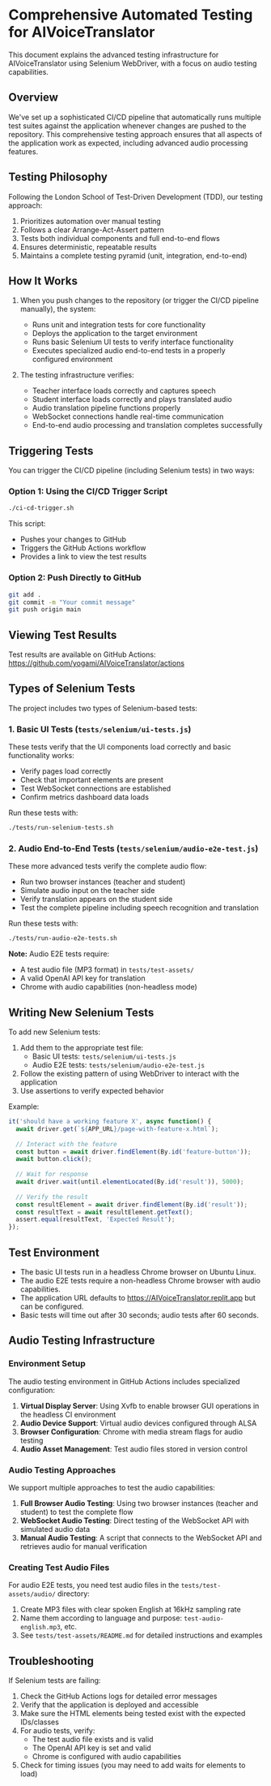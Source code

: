 # Comprehensive Automated Testing for AIVoiceTranslator

This document explains the advanced testing infrastructure for AIVoiceTranslator using Selenium WebDriver, with a focus on audio testing capabilities.

## Overview

We've set up a sophisticated CI/CD pipeline that automatically runs multiple test suites against the application whenever changes are pushed to the repository. This comprehensive testing approach ensures that all aspects of the application work as expected, including advanced audio processing features.

## Testing Philosophy

Following the London School of Test-Driven Development (TDD), our testing approach:
1. Prioritizes automation over manual testing
2. Follows a clear Arrange-Act-Assert pattern
3. Tests both individual components and full end-to-end flows
4. Ensures deterministic, repeatable results
5. Maintains a complete testing pyramid (unit, integration, end-to-end)

## How It Works

1. When you push changes to the repository (or trigger the CI/CD pipeline manually), the system:
   - Runs unit and integration tests for core functionality
   - Deploys the application to the target environment
   - Runs basic Selenium UI tests to verify interface functionality
   - Executes specialized audio end-to-end tests in a properly configured environment

2. The testing infrastructure verifies:
   - Teacher interface loads correctly and captures speech
   - Student interface loads correctly and plays translated audio
   - Audio translation pipeline functions properly
   - WebSocket connections handle real-time communication
   - End-to-end audio processing and translation completes successfully

## Triggering Tests

You can trigger the CI/CD pipeline (including Selenium tests) in two ways:

### Option 1: Using the CI/CD Trigger Script

```bash
./ci-cd-trigger.sh
```

This script:
- Pushes your changes to GitHub
- Triggers the GitHub Actions workflow
- Provides a link to view the test results

### Option 2: Push Directly to GitHub

```bash
git add .
git commit -m "Your commit message"
git push origin main
```

## Viewing Test Results

Test results are available on GitHub Actions:
https://github.com/yogami/AIVoiceTranslator/actions

## Types of Selenium Tests

The project includes two types of Selenium-based tests:

### 1. Basic UI Tests (`tests/selenium/ui-tests.js`)

These tests verify that the UI components load correctly and basic functionality works:
- Verify pages load correctly
- Check that important elements are present
- Test WebSocket connections are established
- Confirm metrics dashboard data loads

Run these tests with:
```bash
./tests/run-selenium-tests.sh
```

### 2. Audio End-to-End Tests (`tests/selenium/audio-e2e-test.js`)

These more advanced tests verify the complete audio flow:
- Run two browser instances (teacher and student)
- Simulate audio input on the teacher side
- Verify translation appears on the student side
- Test the complete pipeline including speech recognition and translation

Run these tests with:
```bash
./tests/run-audio-e2e-tests.sh
```

**Note:** Audio E2E tests require:
- A test audio file (MP3 format) in `tests/test-assets/`
- A valid OpenAI API key for translation
- Chrome with audio capabilities (non-headless mode)

## Writing New Selenium Tests

To add new Selenium tests:

1. Add them to the appropriate test file:
   - Basic UI tests: `tests/selenium/ui-tests.js`
   - Audio E2E tests: `tests/selenium/audio-e2e-test.js`
2. Follow the existing pattern of using WebDriver to interact with the application
3. Use assertions to verify expected behavior

Example:

```javascript
it('should have a working feature X', async function() {
  await driver.get(`${APP_URL}/page-with-feature-x.html`);
  
  // Interact with the feature
  const button = await driver.findElement(By.id('feature-button'));
  await button.click();
  
  // Wait for response
  await driver.wait(until.elementLocated(By.id('result')), 5000);
  
  // Verify the result
  const resultElement = await driver.findElement(By.id('result'));
  const resultText = await resultElement.getText();
  assert.equal(resultText, 'Expected Result');
});
```

## Test Environment

- The basic UI tests run in a headless Chrome browser on Ubuntu Linux.
- The audio E2E tests require a non-headless Chrome browser with audio capabilities.
- The application URL defaults to https://AIVoiceTranslator.replit.app but can be configured.
- Basic tests will time out after 30 seconds; audio tests after 60 seconds.

## Audio Testing Infrastructure

### Environment Setup

The audio testing environment in GitHub Actions includes specialized configuration:

1. **Virtual Display Server**: Using Xvfb to enable browser GUI operations in the headless CI environment
2. **Audio Device Support**: Virtual audio devices configured through ALSA
3. **Browser Configuration**: Chrome with media stream flags for audio testing
4. **Audio Asset Management**: Test audio files stored in version control

### Audio Testing Approaches

We support multiple approaches to test the audio capabilities:

1. **Full Browser Audio Testing**: Using two browser instances (teacher and student) to test the complete flow
2. **WebSocket Audio Testing**: Direct testing of the WebSocket API with simulated audio data
3. **Manual Audio Testing**: A script that connects to the WebSocket API and retrieves audio for manual verification

### Creating Test Audio Files

For audio E2E tests, you need test audio files in the `tests/test-assets/audio/` directory:

1. Create MP3 files with clear spoken English at 16kHz sampling rate
2. Name them according to language and purpose: `test-audio-english.mp3`, etc.
3. See `tests/test-assets/README.md` for detailed instructions and examples

## Troubleshooting

If Selenium tests are failing:

1. Check the GitHub Actions logs for detailed error messages
2. Verify that the application is deployed and accessible
3. Make sure the HTML elements being tested exist with the expected IDs/classes
4. For audio tests, verify:
   - The test audio file exists and is valid
   - The OpenAI API key is set and valid
   - Chrome is configured with audio capabilities
5. Check for timing issues (you may need to add waits for elements to load)